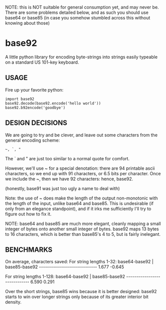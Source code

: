 NOTE: this is NOT suitable for general consumption yet, and may never
be. There are some problems detailed below, and as such you should use
base64 or base85 (in case you somehow stumbled across this without
knowing about those)

base92
================================================================================
A little python library for encoding byte-strings into strings easily
typeable on a standard US 101-key keyboard.


USAGE
--------------------------------------------------------------------------------
Fire up your favorite python:

    import base92
    base92.decode(base92.encode('hello world'))
    base92.b92encode('goodbye')


DESIGN DECISIONS
--------------------------------------------------------------------------------
We are going to try and be clever, and leave out some characters from
the general encoding scheme:

    ~, `, "

The ` and " are just too similar to a normal quote for comfort.

However, we'll use ~ for a special denotation: there are 94 printable
ascii characters, so we end up with 91 characters, or 6.5 bits per
character. Once we include the ~, then we have 92 characters: hence,
base92.

(honestly, base91 was just too ugly a name to deal with)

Note: the use of ~ does make the length of the output non-monotonic
with the length of the input, unlike base64 and base85. This is
undesirable (if only from an elegance standpoint), and if it irks me
sufficiently I'll try to figure out how to fix it.

NOTE: base64 and base85 are much more elegant, cleanly
mapping a small integer of bytes onto another small integer of
bytes. base92 maps 13 bytes to 16 characters, which is better than
base85's 4 to 5, but is fairly inelegant.


BENCHMARKS
--------------------------------------------------------------------------------
On average, characters saved:
  For string lengths 1-32:
    base64-base92 | base85-base92
    -----------------------------
    1.677           -0.645

  For string lengths 1-128:
    base64-base92 | base85-base92
    -----------------------------
    6.590           0.291

Over the short strings, base85 wins because it is better designed:
base92 starts to win over longer strings only because of its greater
interior bit density.
